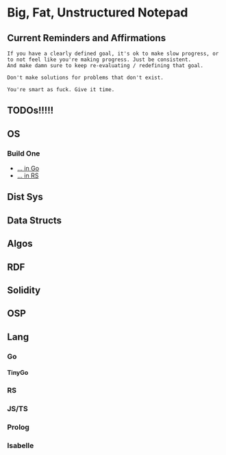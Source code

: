 # Big, Fat, Unstructured Notepad

## Current Reminders and Affirmations
    If you have a clearly defined goal, it's ok to make slow progress, or to not feel like you're making progress. Just be consistent. 
    And make damn sure to keep re-evaluating / redefining that goal. 

    Don't make solutions for problems that don't exist. 

    You're smart as fuck. Give it time. 

## TODOs!!!!!

## OS
### Build One
- [... in Go](https://lsub.org/clive/)
- [... in RS](https://os.phil-opp.com/minimal-rust-kernel/)

## Dist Sys

## Data Structs

## Algos

## RDF

## Solidity

## OSP

## Lang
### Go

#### TinyGo

### RS

### JS/TS

### Prolog

### Isabelle
